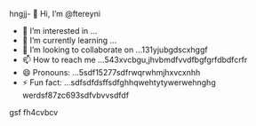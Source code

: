 hngjj- 👋 Hi, I’m @ftereyni
- 👀 I’m interested in ...
- 🌱 I’m currently learning ...
- 💞️ I’m looking to collaborate on ...131yjubgdscxhggf
- 📫 How to reach me ...543xvcbgu,jhvbmdfvvdfbgfgrfdbdfcrfr
- 😄 Pronouns: ...5sdf15277sdfrwqrwhmjhxvcxnhh
- ⚡ Fun fact: ...sdfsdfdsffsdfghhqwehtytywerwehnghg
werdsf87zc693sdfvbvvsdfdf
<!---sdfdfgsdfsdfw66363hng2222hjmhjmqewewrbdfdf
ftereyni/ftereyni is a ✨ special ✨ repository becausgere its `README.md` (thi65s file) appears on your GitHub promghhgmfile.45bgxssdfgxbgh,j
You can click the Preview link to take a look at your uyuy.5jmjmjnbbnbnsdds
--->
gsf
fh4cvbcv

